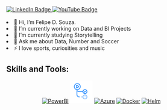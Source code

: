 <div id="badges">
  <a href="https://www.linkedin.com/in/felipe-d-souza-171345265">
    <img src="https://img.shields.io/badge/LinkedIn-blue?style=for-the-badge&logo=linkedin&logoColor=white" alt="LinkedIn Badge"/>
  </a>
  <a href="https://www.youtube.com/channel/UCoBtLeFHDpG6YTkAhQ974gA">
    <img src="https://img.shields.io/badge/YouTube-red?style=for-the-badge&logo=youtube&logoColor=white" alt="YouTube Badge"/>
  </a>
</div>
</br>
<li>👋 Hi, I’m Felipe D. Souza.</li>
<li>🔭 I’m currently working on Data and BI Projects</li>
<li>🌱 I’m currently studying Storytelling</li>
<li>💬 Ask me about Data, Number and Soccer</li>
<li>⚡ I love sports, curiosities and music</li>

## Skills and Tools: <div>
<p align="center">
  <a href="https://www.microsoft.com/en-us/power-platform/products/power-bi" target="_blank" rel="noreferrer"> <img src="https://images.datacamp.com/image/upload/v1724169856/image_ff55d03003.png" title="Kubernetes" alt="PowerBI" width="60" height="60"/></a>
  <a href="https://github.com/features/actions" target="_blank" rel="noreferrer"> <img src="https://raw.githubusercontent.com/github/explore/2c7e603b797535e5ad8b4beb575ab3b7354666e1/topics/actions/actions.png" title="GitHub Actions" alt="GitHub Actions" width="60" height="60"/></a>
  <a href="https://azure.microsoft.com/" target="_blank" rel="noreferrer"> <img src="https://encrypted-tbn0.gstatic.com/images?q=tbn:ANd9GcSLDJHCPEwjND1n8zRkZij43mASb-r5NFAh5A&s" title="Azure" alt="Azure" width="60" height="60"/></a> 
  <a href="https://www.docker.com/" target="_blank" rel="noreferrer"> <img src="https://encrypted-tbn0.gstatic.com/images?q=tbn:ANd9GcTqea62MI9LsCBEPZ4WCRjBO7eKY08zYXacGg&s" title="Docker" alt="Docker" width="60" height="60"/></a>
  <a href="https://www.docker.com/" target="_blank" rel="noreferrer"> <img src="https://matterly.io/wp-content/uploads/2022/11/Tableau-Emblem.png" title="Helm" alt="Helm" width="60" height="60"/></a>
</p>
